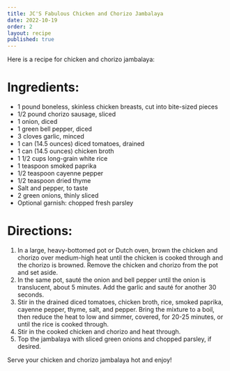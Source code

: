 ```yaml
---
title: JC'S Fabulous Chicken and Chorizo Jambalaya
date: 2022-10-19
order: 2
layout: recipe
published: true
---
```

Here is a recipe for chicken and chorizo jambalaya:

# Ingredients:

* 1 pound boneless, skinless chicken breasts, cut into bite-sized pieces
* 1/2 pound chorizo sausage, sliced
* 1 onion, diced
* 1 green bell pepper, diced
* 3 cloves garlic, minced
* 1 can (14.5 ounces) diced tomatoes, drained
* 1 can (14.5 ounces) chicken broth
* 1 1/2 cups long-grain white rice
* 1 teaspoon smoked paprika
* 1/2 teaspoon cayenne pepper
* 1/2 teaspoon dried thyme
* Salt and pepper, to taste
* 2 green onions, thinly sliced
* Optional garnish: chopped fresh parsley

# **Directions:**

1. In a large, heavy-bottomed pot or Dutch oven, brown the chicken and chorizo over medium-high heat until the chicken is cooked through and the chorizo is browned. Remove the chicken and chorizo from the pot and set aside.
2. In the same pot, sauté the onion and bell pepper until the onion is translucent, about 5 minutes. Add the garlic and sauté for another 30 seconds.
3. Stir in the drained diced tomatoes, chicken broth, rice, smoked paprika, cayenne pepper, thyme, salt, and pepper. Bring the mixture to a boil, then reduce the heat to low and simmer, covered, for 20-25 minutes, or until the rice is cooked through.
4. Stir in the cooked chicken and chorizo and heat through.
5. Top the jambalaya with sliced green onions and chopped parsley, if desired.

Serve your chicken and chorizo jambalaya hot and enjoy!